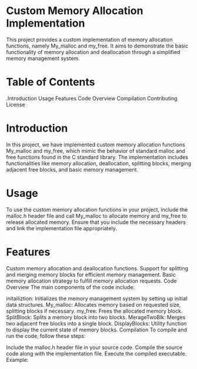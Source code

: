 # Custom Memory Allocation Implementation
This project provides a custom implementation of memory allocation functions, namely My_malloc and my_free. It aims to demonstrate the basic functionality of memory allocation and deallocation through a simplified memory management system.

# Table of Contents
.Introduction
Usage
Features
Code Overview
Compilation
Contributing
License
# Introduction
In this project, we have implemented custom memory allocation functions My_malloc and my_free, which mimic the behavior of standard malloc and free functions found in the C standard library. The implementation includes functionalities like memory allocation, deallocation, splitting blocks, merging adjacent free blocks, and basic memory management.

# Usage
To use the custom memory allocation functions in your project, include the malloc.h header file and call My_malloc to allocate memory and my_free to release allocated memory. Ensure that you include the necessary headers and link the implementation file appropriately.

# Features
Custom memory allocation and deallocation functions.
Support for splitting and merging memory blocks for efficient memory management.
Basic memory allocation strategy to fulfill memory allocation requests.
Code Overview
The main components of the code include:

initailiztion: Initializes the memory management system by setting up initial data structures.
My_malloc: Allocates memory based on requested size, splitting blocks if necessary.
my_free: Frees the allocated memory block.
SplitBlock: Splits a memory block into two blocks.
MerageTwoBlk: Merges two adjacent free blocks into a single block.
DisplayBlocks: Utility function to display the current state of memory blocks.
Compilation
To compile and run the code, follow these steps:

Include the malloc.h header file in your source code.
Compile the source code along with the implementation file.
Execute the compiled executable.
Example:
